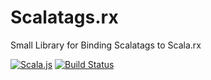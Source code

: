 # Scalatags.rx


Small Library for Binding Scalatags to Scala.rx

[![Scala.js](https://www.scala-js.org/assets/badges/scalajs-0.6.17.svg)](https://www.scala-js.org)
[![Build Status](https://travis-ci.org/jailjones/scalatags.rx.svg?branch=master)](https://travis-ci.org/jailjones/scalatags.rx)
